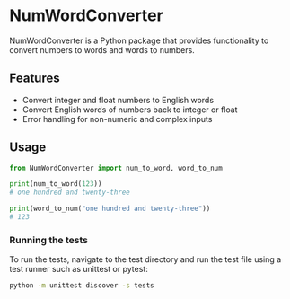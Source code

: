 # NumWordConverter

NumWordConverter is a Python package that provides functionality to convert numbers to words and words to numbers.

## Features
- Convert integer and float numbers to English words
- Convert English words of numbers back to integer or float
- Error handling for non-numeric and complex inputs

## Usage
```python
from NumWordConverter import num_to_word, word_to_num

print(num_to_word(123))
# one hundred and twenty-three

print(word_to_num("one hundred and twenty-three"))
# 123
```

### Running the tests
To run the tests, navigate to the test directory and run the test file using a 
test runner such as unittest or pytest:

```bash
python -m unittest discover -s tests
```